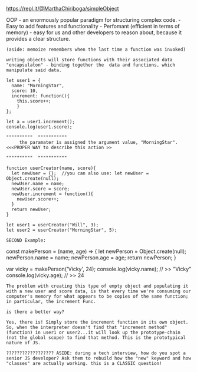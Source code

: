 https://repl.it/@MarthaChiriboga/simpleObject

OOP - an enormously popular paradigm for structuring complex code. 
    - Easy to add features and functionality
    - Perfomant (efficient in terms of memory)
    - easy for us and other developers to reason about, because it provides a clear structure.
    
    (aside: memoize remembers when the last time a function was invoked)
    
    writing objects will store functions with their associated data
    "encapsulaton" - binding together the  data and functions, which manipulate said data.
    
    let user1 = {
      name: "MorningStar",
      score: 10,
      increment: function(){
        this.score++; 
        }
    }; 
    
    let a = user1.increment(); 
    console.log(user1.score); 
    
    """"""""""  """""""""""
         the paramater is assigned the argument value, "MorningStar". <<<PROPER WAY to describe this action >>
          
    """"""""""  """""""""""
    
    function userCreator(name, score){
      let newUser = {};  //you can also use: let newUser = Object.create(null); 
      newUser.name = name; 
      newUser.score = score; 
      newUser.increment = function(){
        newUser.score++; 
      }
      return newUser; 
    }
    
    let user1 = userCreator("Will", 3); 
    let user2 = userCreator("MorningStar", 5); 
    
    SECOND Example:

const makePerson = (name, age) => {
	let newPerson = Object.create(null); 
  newPerson.name = name; 
  newPerson.age = age; 
  return newPerson; 
	}
	


var vicky = makePerson('Vicky', 24);
console.log(vicky.name); // >> "Vicky"
console.log(vicky.age);  // >> 24
    
    The problem with creating this type of empty object and populating it with a new user and score data, is that every time we're consuming our computer's memory for what appears to be copies of the same function; in particular, the increment Func.
    
    is there a better way? 
    
    Yes, there is! Simply store the increment function in its own object. So, when the interpreter doesn't find that "increment method" (function) in user1 or user2...it will look up the prototype-chain (not the global scope) to find that method. This is the prototypical nature of JS. 
    
    ?????????????????? ASIDE: during a tech interview, how do you spot a senior JS developer? Ask them to rebuild how the "new" keyword and how "classes" are actually working. this is a CLASSIC question!
    
    